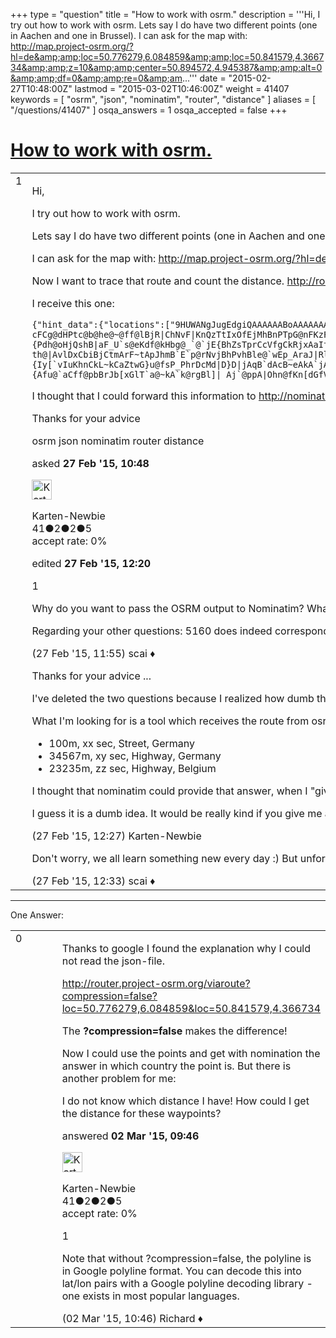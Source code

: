 +++
type = "question"
title = "How to work with osrm."
description = '''Hi, I try out how to work with osrm.  Lets say I do have two different points (one in Aachen and one in Brussel). I can ask for the map with: http://map.project-osrm.org/?hl=de&amp;amp;loc=50.776279,6.084859&amp;amp;loc=50.841579,4.366734&amp;amp;z=10&amp;amp;center=50.894572,4.945387&amp;amp;alt=0&amp;amp;df=0&amp;amp;re=0&amp;am...'''
date = "2015-02-27T10:48:00Z"
lastmod = "2015-03-02T10:46:00Z"
weight = 41407
keywords = [ "osrm", "json", "nominatim", "router", "distance" ]
aliases = [ "/questions/41407" ]
osqa_answers = 1
osqa_accepted = false
+++

<div class="headNormal">

# [How to work with osrm.](/questions/41407/how-to-work-with-osrm)

</div>

<div id="main-body">

<div id="askform">

<table id="question-table" style="width:100%;">
<colgroup>
<col style="width: 50%" />
<col style="width: 50%" />
</colgroup>
<tbody>
<tr>
<td style="width: 30px; vertical-align: top"><div class="vote-buttons">
<span id="post-41407-upvote" class="ajax-command post-vote up" rel="nofollow" title="I like this post (click again to cancel)"> </span>
<div id="post-41407-score" class="post-score" title="current number of votes">
1
</div>
<span id="post-41407-downvote" class="ajax-command post-vote down" rel="nofollow" title="I dont like this post (click again to cancel)"> </span> <span id="favorite-mark" class="ajax-command favorite-mark" rel="nofollow" title="mark/unmark this question as favorite (click again to cancel)"> </span>
<div id="favorite-count" class="favorite-count">
&#10;</div>
</div></td>
<td><div id="item-right">
<div class="question-body">
<p>Hi,</p>
<p>I try out how to work with osrm.</p>
<p>Lets say I do have two different points (one in Aachen and one in Brussel).</p>
<p>I can ask for the map with: <a href="http://map.project-osrm.org/?hl=de&amp;loc=50.776279,6.084859&amp;loc=50.841579,4.366734&amp;z=10&amp;center=50.894572,4.945387&amp;alt=0&amp;df=0&amp;re=0&amp;ly=763558683">http://map.project-osrm.org/?hl=de&amp;loc=50.776279,6.084859&amp;loc=50.841579,4.366734&amp;z=10&amp;center=50.894572,4.945387&amp;alt=0&amp;df=0&amp;re=0&amp;ly=763558683</a></p>
<p>Now I want to trace that route and count the distance. <a href="http://router.project-osrm.org/viaroute?loc=50.776279,6.084859&amp;loc=50.841579,4.366734">http://router.project-osrm.org/viaroute?loc=50.776279,6.084859&amp;loc=50.841579,4.366734</a></p>
<p>I receive this one:</p>
<pre><code>{&quot;hint_data&quot;:{&quot;locations&quot;:[&quot;9HUWANgJugEdgiQAAAAAABoAAAAAAAAAAAAAAP____8AAAAA18gGA_vYXAAAABEA&quot;,&quot;t8gWBP_____HvRQANwAAAEgAAAAiAAAACAAAAHCp3AMAAAAA68cHA46hQgACABEA&quot;],&quot;checksum&quot;:1423277062},&quot;route_name&quot;:[&quot;&quot;,&quot;&quot;],&quot;via_indices&quot;:[0,1055],&quot;via_points&quot;:[[50.776279,6.084859],[50.841579,4.366734]],&quot;found_alternative&quot;:false,&quot;route_summary&quot;:{&quot;end_point&quot;:&quot;Avenue des Arts - Kunstlaan&quot;,&quot;start_point&quot;:&quot;Büchel&quot;,&quot;total_time&quot;:5160,&quot;total_distance&quot;:142783},&quot;route_geometry&quot;:&quot;klcz_BunkrJeAwJmLiN_FaOwNuU_FaIwHaLmDuFeJ}N{PpHuDdBmOgAuCUcLOaEzl@c@jGeDnl@iAxL_@`E[hDcArK}@tGa@fCcEjWoErT_AvEwA~GsIlb@aDhNeBfIuAlIgApG_AjDyBrDiGbH_F`G{KdNyKzNyFpU{@nDyBpHwP`h@wFxMwOxZeMjPwBxC_A~QcB~D_F~F_FrDeEnCsCtBqBtBg^~[qYhf@gAhBeF~I}JvQ{f@v|@{Wpe@cCjEuBtDgDfGkAvBqCzE_p@jjAgD`GiSd^{FfK_DvFcAhBaBrCgItNmDfGwDzGiAnByAfCaMtTmKdR_DtFuA~BsBzDyJrQmChEsCvEsJpO_NlRqMhOyRlOuU`MsOvEmOnBcHr@qWqAiOuA{MaC_Z}IeW{OcRmOsWeXqM}O}T{`@ko@c}A}Og\\oWic@uOmSaV{V}VoQwZePg[{Ju_@cIic@_EmdA_@wqAeAel@gAwu@oDaf@gEop@wKaOaDeRyEqDw@yz@_TeZkG{b@wGg[s@}]?cFCg@dHPtc@b@he@~@ff@lBjR|ChNvF|KnQzTtIxOfEjMhBnPTpG@nFKzFi@lKyE|f@}h@rsCo`@`~BaK`{@oLteAqFpm@mG~y@{HvvAoBlg@wAdg@e@rp@}@jg@It}@x@h}B\\ze@r@bvDKjd@W`iAeCx{A_GfdBcGhbAiEdk@{LjvAyP`sA}RbnAoXnuAo^n_Byd@xbBse@|uAui@zwAqG|Ngq@`uAsh@hz@cE~FoRpZeIfM_f@lo@ku@h{@_WlXeTlUimAnnAus@rs@ulAjnA}InJuzCd|C_k@bm@u}Cv}CmQbQ}xDb`EydF~fFabDrdDmoBrpBol@ts@sm@lx@sg@zw@on@bmAwHbRsRjb@cx@lkBkcBvnFqMnb@aqEr|N{s@h|Bsg@z_Bw`@reAkf@vhAqvAjlCaYfc@{Vz\\km@|x@gv@hy@wtAxlAos@pk@kuAn_AwaBffAw`@nUuyBztAy{BrzA_eA~u@_mArcAgmAvfA}nCdqCk_CtrCgjC`_DgdAbhAqzAn|Aa}@`|@a]xYmmBzeBcM~Jq~AryAk|@j{@izBj~BkpBj|Bc{FlnHy|BzrCs|BvnCwgAdmA}vBjsBscHfwG_`@~]m{@`y@uT|S{qAhnAy|AnzAsRvRuX`\\gP`TyUd[iWz_@m\\di@uVpc@gSz^gc@z{@y\\n{@mf@luAqUzw@{HzY_XtdAgYdwAi^ljBkcCjsMeFnXevAhuHqCpLmHz[{Jj`@eHtVgItW_Tpj@{f@rnAgm@tuAyUnh@sHtOyO~Y_Sj[gMlO_MzMiLrKof@|^eu@di@}KbIac@zY}Z`SitAtu@{hBt}@gnDxiBqlGdjEeMvJ{bAfu@_VhTuVpX}_@lf@mNnSuYlg@cNzU{[`u@kV|s@wmAl{DeJlYqdAlfDcQzq@aS~aAoLhr@gJ~w@ghA`~KiSzpC{SdrDoTniDiGbjAeFrs@kEn`@kFxYmHja@iGlWuJd\\{Pdh@oHjQshB|aF_U`s@eKdf@kHbg@_`@`jE{BhZsTprCcVfgCkRjxAaIfb@aLzi@w{GdsUouBlnHgi@pbBmRpe@ab@vaAyrCvqF{jBlqDmJjR}pAvhCcEnIaIpPydCfcF}`An_C}k@baBqWpy@gKr_@wL`f@uIzb@mHbc@aHhg@eFtb@{Fhn@sCbb@_Dhl@wBtq@s@xm@Ctx@bAxcAXtO`EbvA|GtcBzI|tAhH~~@`P`fB`Jvy@vNpdAvQ`mAxOr`A|`@dtBrOdq@be@`kBlpBzuGb[|cAlf@x_BnbBpoFzkAbyDdkB`eGb{@|pCzm@ryBpOnl@xWjhAlZ~wA~Oxx@xDxShV`yAhSpyApOdqArJbz@rX|~CzMltBdC`f@bEd{@hGv_CfA`r@bCtaCAj`BgA~aB}D|xB_S|xGiUf_HiGnoBkh@pqOs[h|JoArj@w[rmJsuAbsb@{Chy@eHzsAwExy@{JdxAgLvqA}L~mAkLndAiu@ztFyv@`wFq{@n{GqRffByRpoB{ZtbEiGz{@mWrlEsO~lDqRnlEe\\t_Iqa@txIo]|eGg]zbFck@x}Gkb@rjEco@r|Fif@x{Dw`@blDok@tbEgcCj`RmiAz}Ie`CpuQq_DrbVud@zzCyk@reD_^|iBy_@|hB}}@xcEkg@d|Bq`AdkEqlGffYmxHro]gOvq@_i@|`CwsB~iJcnApvFuOrr@aqAz_GoU`iA{^drBkS|mAyNb_AqOxgA{]rpC{OvpA}UhnBer@ryFsOloA_T`dBgSraBs]|uCsnAxdKqcAzkIeRf|Ac{@thHgEn^oQn{AcI`s@kMvhAmmAvqK}jAp~JqvChyVgoAppKa[bbDkOjkBaKpzAuH~sA{Drv@qDtz@eD``AyCrdA}CvzA}AbfAoAxoBm@zpBlDpi_@`BbmMvCphXvBxePp@`lHrAx|Jz@hyH`BtgOVbuA?th@|AvlDxCbiBjCtmArF~tApJhmB`E`p@rNvjBhPvhBle@`wEp_AraJ|RlkB|t@xdH`f@zuEh{@xjIfMvqAxKrvApKndBzEf`AlkAr~Uv\\z~GreBjy]r`A~xRtRnyD`Zj`GxV~bFrKr|Brp@rmMzTpfFjMjpBlFrhAjEpt@dDbv@lCpg@xY|~Fl_@llHxNjtBnNzfBbMzqArUnzB|d@z_DpRhiArg@tqCzn@peDplKzzi@|k@~uCv^hbBvi@|uBzj@hrBd}Al_Fp}A||Evc@psAvU~s@fjGzmRdn@xrBx^lfAlnBh`Gl_C|jHhQzj@tn@jsBz`@jtAn~@zrDd^fdBh]nlBjLjq@rTvxAz[jiCrWrmCpK|wA|IvyA`HhuA~FjwAbKpdDbI|aDfR|dIpKv}CtCzn@~I~eB`D`h@jIhhApQ|qBfPh{AtR~{A`Vr}ApAfIbCrOhFb\\`Pd{@pJde@hCdMhOtq@rQzx@nV~~@|Vl_AtWn}@rYv|@~q@nnB~v@tkBnz@~gB|{@`aBf_AndBnQnZhwCdaFzfC|qEviAf~Bbj@nnAnYjr@pr@vnBzi@nfBho@tbCv^lfBdUznAf]`wBjYncCbLrjAvJvlAtQhhDjFjaBtApu@z@rv@b@~y@Ej~@i@vgAq@xc@y@tb@iDtoAsBrk@kC|i@qB``@{IbvAiL|rAiKzaAeLj_AmBjOcJ|q@{Ltw@qMvs@_Rp~@iTbcAeQbt@eY`eAsPrj@mj@tcBq~@hcCycAfgCyLjYypBv_F{f@bpA_ChG}Opb@{_@~gAs[paA{Qtm@uRzr@gRpu@wPfu@mNnr@cLxn@oJ`k@_N|_AqEz^oKjaAuJ|eAwFpw@}FnbA{Dr~@}Bnw@kBhcAw@hmAVteAdAhrAlCxlAjGnlBvI|kB|Vb_FjRb{D`Jp|B~GnaC~ChbBnAdbA`Al`A^pbAFtaAO~zAu@~tAaCznBgD`cBaEpuAsHtxBwUjpFuTpsEwSzrEqJpyB{K~oBmP``EaC|f@eG`lAwv@`xOkQ~zEuRbzEaPfjFoG~aCgEh~BgIl~FwHj`GsJj_GyKhaGgMf_GmN`}FkGl~BgHhdCeY|{Iy[`vIuKhnCkL~kCaZtwG}u@fsP_PhrDcMd|D}D|jAqB`dAcB~eAkA`jASp^ObbAh@pdAv@j~@|Arz@vA|o@bC|k@vB|k@tC|k@nL`pBtKbmAxSzqBnHrk@~N|cAvPzbAnRpaAfSn`ArYxpAx[~nA`]lmAd^zjAnJpZtHtUfnApoDvpA`lDzcDlwIj]l`AnJ`[zq@xtB`t@toCtYdnAvV`nA~t@pcEjq@pdEhgA~yGlfBp{KvYdfBzYjeBz[`eBx\\bdBbSh~@~Sz}@fT~|@xTd|@~a@h}Avb@`|AhgAjvDjhAxxDtc@h{Anf@~xA|m@raBrWvn@dXtm@xg@pgAfk@pgAnl@ddAze@zx@vv@lfAjvBrkCndD|_EjfPl`Sz~InxKnlBf`CjM`PheAnqA`J~KjN`QxMhOnhAbsA|kCnbDpMxOzL|Nze@dn@zTb]pQzZpIbSnJnRd[tt@jQdl@tmBziHxpBhsHrOfh@nYty@hRre@rSpc@`e@t{@vy@ltAfxBhqDhV|b@bXbi@d]vx@|Qjk@zQbn@t`@zzAf{AvtFb]jnAfm@rwB`i@v}Ah[dt@~S~`@lXre@`_@ph@`V`Ztm@fl@lp@ng@jlBhpAx[xTx}BrdBff@za@z\\t\\jUlXfY|Zv_@jh@zXhd@fVxd@|Nr\\lTlk@tJz\\|_@`sAhYplAbJp]db@tlBbUpy@r`@jfAlZnr@hZne@rWn_@jWv[pNtO|YrWf]|Wv[fR|XlNlPbGlb@lNh]`Jxb@hKvs@rQb\\jL|]pPzNxHr[lR`RdNxd@dc@jtBt}BffDhyDpPxQhw@h`A~Qj\\xIfOlm@n~@xQxZxOh^lSlm@vO~i@pVnkAlh@h{CnIz~@pAt]x@z]Hdm@iBl_AqApWkBza@iUnjD}P`~CsS`qDsb@~bGaEji@oDff@uApUad@jrGm[vlEgPf_Cci@leHquAl|O{w@bsIwEtg@eZfvCu~@llKmD|b@coAbdN_b@hiFmRjyCwLp|B_OjkDkBxe@sLv_DmEtrAuJr{DyHzaFsBv}CcB~zDk@xdECr{DcBtj\\HpnPJ`nK_@dhHYbz^E`jMxAr_A`CtrBb@tg@dFnnCtIxoCxHlgBhF`eAtHvrAtNlxBdDdc@|Rv_C|e@ftElk@~lE|D`Wv]xaCnDpVht@daFfQjhAjDpVb[psBpf@zcDdk@rcD~AzHrX~tAxhC~pLz]fcBrU`rAxzAtfH`_@r`BdRdu@x^fpAlc@~{Afu@`aCff@pbBrJb[xGlT`a@~kA`k@rgBl]|_Aj`@ppA|Ohn@fKn[dGfVdH~ZvWziAfPzt@vBhJbDlMpPjl@d_@njBxJ`]nOzYtUneAnpAdpJ|Glj@nIp]v_@tpAdZn{@hKpTbFbJlJtZpElNnFvOpUhq@p[f~@|Vpv@xLf[~Rjl@nIpWbBlExClI~t@zsBfC`HkB`CyA`DcAxDk@jEQfH`@dHrAhG|BzEcAbIaFrf@}@tIoUzlBg@pQcA`IiKxx@t@~HgEr[qBhOiGrf@uYj_C}AbMsGph@i@`EiLh_AaA|HcMvbAqGdh@{Fbe@sGxh@mBpOwA~Ke@|DgDnXeF~a@eAdIeAxImBrOgAnIjEtC`Cx@tn@`SrD`Bxc@vRx[|N|FrFxYfMrGlDxDxBfIiAhc@jPnCbApDvAln@jYbH|IrQ~TrCkUmDkGkNmSeh@uW&quot;,&quot;status_message&quot;:&quot;Found route between points&quot;,&quot;status&quot;:0}</code></pre>
<p>I thought that I could forward this information to <a href="http://nominatim.openstreetmap.org/search/format=json">http://nominatim.openstreetmap.org/search/format=json</a> and then the above mentioned file. It just does not work. Any idea how I could do it right?</p>
<p>Thanks for your advice</p>
</div>
<div id="question-tags" class="tags-container tags">
<span class="post-tag tag-link-osrm" rel="tag" title="see questions tagged &#39;osrm&#39;">osrm</span> <span class="post-tag tag-link-json" rel="tag" title="see questions tagged &#39;json&#39;">json</span> <span class="post-tag tag-link-nominatim" rel="tag" title="see questions tagged &#39;nominatim&#39;">nominatim</span> <span class="post-tag tag-link-router" rel="tag" title="see questions tagged &#39;router&#39;">router</span> <span class="post-tag tag-link-distance" rel="tag" title="see questions tagged &#39;distance&#39;">distance</span>
</div>
<div id="question-controls" class="post-controls">
&#10;</div>
<div class="post-update-info-container">
<div class="post-update-info post-update-info-user">
<p>asked <strong>27 Feb '15, 10:48</strong></p>
<img src="https://secure.gravatar.com/avatar/2e4706b690bf4e8533fca09391851d7c?s=32&amp;d=identicon&amp;r=g" class="gravatar" width="32" height="32" alt="Karten-Newbie&#39;s gravatar image" />
<p><span>Karten-Newbie</span><br />
<span class="score" title="41 reputation points">41</span><span title="2 badges"><span class="badge1">●</span><span class="badgecount">2</span></span><span title="2 badges"><span class="silver">●</span><span class="badgecount">2</span></span><span title="5 badges"><span class="bronze">●</span><span class="badgecount">5</span></span><br />
<span class="accept_rate" title="Rate of the user&#39;s accepted answers">accept rate:</span> <span title="Karten-Newbie has no accepted answers">0%</span></p>
</div>
<div class="post-update-info post-update-info-edited">
<p><span> edited <strong>27 Feb '15, 12:20</strong> </span></p>
</div>
</div>
<div id="comments-container-41407" class="comments-container">
<span id="41410"></span>
<div id="comment-41410" class="comment">
<div id="post-41410-score" class="comment-score">
1
</div>
<div class="comment-text">
<p>Why do you want to pass the OSRM output to Nominatim? What result are you expecting? Nominatim is a geocoder, it is just able to convert single addresses to geographic locations and vice-versa. It won't understand route instructions.</p>
<p>Regarding your other questions: 5160 does indeed correspond to the required time in seconds and 142783 corresponds to the distance in meters.</p>
</div>
<div id="comment-41410-info" class="comment-info">
<span class="comment-age">(27 Feb '15, 11:55)</span> <span class="comment-user userinfo">scai ♦</span>
</div>
</div>
<span id="41411"></span>
<div id="comment-41411" class="comment">
<div id="post-41411-score" class="comment-score">
&#10;</div>
<div class="comment-text">
<p>Thanks for your advice ...</p>
<p>I've deleted the two questions because I realized how dumb they are :-(</p>
<p>What I'm looking for is a tool which receives the route from osrm-website and "answers" with a file in a format which I could analyze in a a way like.</p>
<ul>
<li>100m, xx sec, Street, Germany</li>
<li>34567m, xy sec, Highway, Germany</li>
<li>23235m, zz sec, Highway, Belgium</li>
</ul>
<p>I thought that nominatim could provide that answer, when I "give" that file to it.</p>
<p>I guess it is a dumb idea. It would be really kind if you give me a hint which tool or way might be the right one. I promise I will try to read and understand the manual of that tool, before I ask again. ;-)</p>
</div>
<div id="comment-41411-info" class="comment-info">
<span class="comment-age">(27 Feb '15, 12:27)</span> <span class="comment-user userinfo">Karten-Newbie</span>
</div>
</div>
<span id="41412"></span>
<div id="comment-41412" class="comment">
<div id="post-41412-score" class="comment-score">
&#10;</div>
<div class="comment-text">
<p>Don't worry, we all learn something new every day :) But unfortunately I'm not aware of such a tool.</p>
</div>
<div id="comment-41412-info" class="comment-info">
<span class="comment-age">(27 Feb '15, 12:33)</span> <span class="comment-user userinfo">scai ♦</span>
</div>
</div>
</div>
<div id="comment-tools-41407" class="comment-tools">
&#10;</div>
<div class="clear">
&#10;</div>
<div id="comment-41407-form-container" class="comment-form-container">
&#10;</div>
<div class="clear">
&#10;</div>
</div></td>
</tr>
</tbody>
</table>

------------------------------------------------------------------------

<div class="tabBar">

<span id="sort-top"></span>

<div class="headQuestions">

One Answer:

</div>

</div>

<span id="41446"></span>

<div id="answer-container-41446" class="answer answered-by-owner">

<table style="width:100%;">
<colgroup>
<col style="width: 50%" />
<col style="width: 50%" />
</colgroup>
<tbody>
<tr>
<td style="width: 30px; vertical-align: top"><div class="vote-buttons">
<span id="post-41446-upvote" class="ajax-command post-vote up" rel="nofollow" title="I like this post (click again to cancel)"> </span>
<div id="post-41446-score" class="post-score" title="current number of votes">
0
</div>
<span id="post-41446-downvote" class="ajax-command post-vote down" rel="nofollow" title="I dont like this post (click again to cancel)"> </span>
</div></td>
<td><div class="item-right">
<div class="answer-body">
<p>Thanks to google I found the explanation why I could not read the json-file.</p>
<p><a href="http://router.project-osrm.org/viaroute?compression=false?loc=50.776279,6.084859&amp;loc=50.841579,4.366734">http://router.project-osrm.org/viaroute?compression=false?loc=50.776279,6.084859&amp;loc=50.841579,4.366734</a></p>
<p>The <strong>?compression=false</strong> makes the difference!</p>
<p>Now I could use the points and get with nomination the answer in which country the point is. But there is another problem for me:</p>
<p>I do not know which distance I have! How could I get the distance for these waypoints?</p>
</div>
<div class="answer-controls post-controls">
&#10;</div>
<div class="post-update-info-container">
<div class="post-update-info post-update-info-user">
<p>answered <strong>02 Mar '15, 09:46</strong></p>
<img src="https://secure.gravatar.com/avatar/2e4706b690bf4e8533fca09391851d7c?s=32&amp;d=identicon&amp;r=g" class="gravatar" width="32" height="32" alt="Karten-Newbie&#39;s gravatar image" />
<p><span>Karten-Newbie</span><br />
<span class="score" title="41 reputation points">41</span><span title="2 badges"><span class="badge1">●</span><span class="badgecount">2</span></span><span title="2 badges"><span class="silver">●</span><span class="badgecount">2</span></span><span title="5 badges"><span class="bronze">●</span><span class="badgecount">5</span></span><br />
<span class="accept_rate" title="Rate of the user&#39;s accepted answers">accept rate:</span> <span title="Karten-Newbie has no accepted answers">0%</span></p>
</div>
</div>
<div id="comments-container-41446" class="comments-container">
<span id="41448"></span>
<div id="comment-41448" class="comment">
<div id="post-41448-score" class="comment-score">
1
</div>
<div class="comment-text">
<p>Note that without ?compression=false, the polyline is in Google polyline format. You can decode this into lat/lon pairs with a Google polyline decoding library - one exists in most popular languages.</p>
</div>
<div id="comment-41448-info" class="comment-info">
<span class="comment-age">(02 Mar '15, 10:46)</span> <span class="comment-user userinfo">Richard ♦</span>
</div>
</div>
</div>
<div id="comment-tools-41446" class="comment-tools">
&#10;</div>
<div class="clear">
&#10;</div>
<div id="comment-41446-form-container" class="comment-form-container">
&#10;</div>
<div class="clear">
&#10;</div>
</div></td>
</tr>
</tbody>
</table>

</div>

<div class="paginator-container-left">

</div>

</div>

</div>

